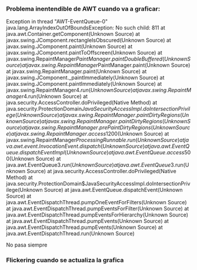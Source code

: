 ### Problema inentendible de AWT cuando va a graficar:

Exception in thread "AWT-EventQueue-0" java.lang.ArrayIndexOutOfBoundsException: No such child: 811
	at java.awt.Container.getComponent(Unknown Source)
	at javax.swing.JComponent.rectangleIsObscured(Unknown Source)
	at javax.swing.JComponent.paint(Unknown Source)
	at javax.swing.JComponent.paintToOffscreen(Unknown Source)
	at javax.swing.RepaintManager$PaintManager.paintDoubleBuffered(Unknown Source)
	at javax.swing.RepaintManager$PaintManager.paint(Unknown Source)
	at javax.swing.RepaintManager.paint(Unknown Source)
	at javax.swing.JComponent._paintImmediately(Unknown Source)
	at javax.swing.JComponent.paintImmediately(Unknown Source)
	at javax.swing.RepaintManager$4.run(Unknown Source)
	at javax.swing.RepaintManager$4.run(Unknown Source)
	at java.security.AccessController.doPrivileged(Native Method)
	at java.security.ProtectionDomain$JavaSecurityAccessImpl.doIntersectionPrivilege(Unknown Source)
	at javax.swing.RepaintManager.paintDirtyRegions(Unknown Source)
	at javax.swing.RepaintManager.paintDirtyRegions(Unknown Source)
	at javax.swing.RepaintManager.prePaintDirtyRegions(Unknown Source)
	at javax.swing.RepaintManager.access$1200(Unknown Source)
	at javax.swing.RepaintManager$ProcessingRunnable.run(Unknown Source)
	at java.awt.event.InvocationEvent.dispatch(Unknown Source)
	at java.awt.EventQueue.dispatchEventImpl(Unknown Source)
	at java.awt.EventQueue.access$500(Unknown Source)
	at java.awt.EventQueue$3.run(Unknown Source)
	at java.awt.EventQueue$3.run(Unknown Source)
	at java.security.AccessController.doPrivileged(Native Method)
	at java.security.ProtectionDomain$JavaSecurityAccessImpl.doIntersectionPrivilege(Unknown Source)
	at java.awt.EventQueue.dispatchEvent(Unknown Source)
	at java.awt.EventDispatchThread.pumpOneEventForFilters(Unknown Source)
	at java.awt.EventDispatchThread.pumpEventsForFilter(Unknown Source)
	at java.awt.EventDispatchThread.pumpEventsForHierarchy(Unknown Source)
	at java.awt.EventDispatchThread.pumpEvents(Unknown Source)
	at java.awt.EventDispatchThread.pumpEvents(Unknown Source)
	at java.awt.EventDispatchThread.run(Unknown Source)
	
No pasa siempre

### Flickering cuando se actualiza la grafica